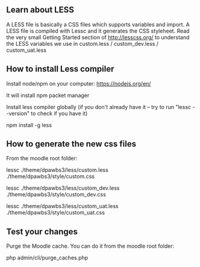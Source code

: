
Learn about LESS
----------------

A LESS file is basically a CSS files which supports variables and import. A LESS file is compiled with Lessc and it generates the CSS styleheet. Read the very small Getting Started section of http://lesscss.org/ to understand the LESS variables we use in custom.less / custom_dev.less / custom_uat.less


How to install Less compiler
----------------------------

Install node/npm on your computer: https://nodejs.org/en/

It will install npm packet manager

Install less compiler globally (if you don't already have it – try to run "lessc --version" to check if you have it)

npm install -g less


How to generate the new css files
---------------------------------

From the moodle root folder:

lessc ./theme/dpawbs3/less/custom.less ./theme/dpawbs3/style/custom.css

lessc ./theme/dpawbs3/less/custom_dev.less ./theme/dpawbs3/style/custom_dev.css

lessc ./theme/dpawbs3/less/custom_uat.less ./theme/dpawbs3/style/custom_uat.css


Test your changes
-----------------

Purge the Moodle cache. You can do it from the moodle root folder:

php admin/cli/purge_caches.php
